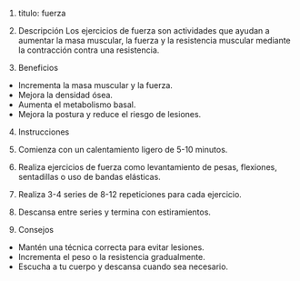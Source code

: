 1. titulo: fuerza

2. Descripción
Los ejercicios de fuerza son actividades que ayudan a aumentar la masa muscular, la fuerza y la resistencia muscular mediante la contracción contra una resistencia.

3. Beneficios
- Incrementa la masa muscular y la fuerza.
- Mejora la densidad ósea.
- Aumenta el metabolismo basal.
- Mejora la postura y reduce el riesgo de lesiones.

4. Instrucciones
1. Comienza con un calentamiento ligero de 5-10 minutos.
2. Realiza ejercicios de fuerza como levantamiento de pesas, flexiones, sentadillas o uso de bandas elásticas.
3. Realiza 3-4 series de 8-12 repeticiones para cada ejercicio.
4. Descansa entre series y termina con estiramientos.

5. Consejos
- Mantén una técnica correcta para evitar lesiones.
- Incrementa el peso o la resistencia gradualmente.
- Escucha a tu cuerpo y descansa cuando sea necesario.